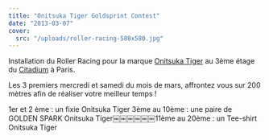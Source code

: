 ```yaml
---
title: "Onitsuka Tiger Goldsprint Contest"
date: "2013-03-07"
cover:
  src: "/uploads/roller-racing-580x580.jpg"
---
```


Installation du Roller Racing pour la marque [Onitsuka Tiger](http://www.facebook.com/onitsukatiger?group_id=0) au 3ème étage du [Citadium](http://www.facebook.com/citadium?group_id=0) à Paris.

Les 3 premiers mercredi et samedi du mois de mars, affrontez vous sur 200 mètres afin de réaliser votre meilleur temps !

1er et 2 ème : un fixie Onitsuka Tiger 3ème au 10ème : une paire de GOLDEN SPARK Onitsuka Tiger￼￼￼￼￼￼11ème au 20ème : un Tee-shirt Onitsuka Tiger
